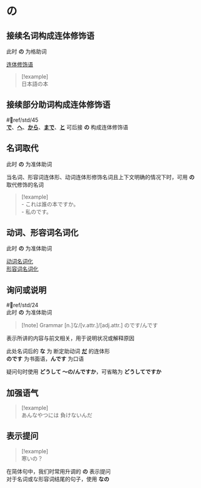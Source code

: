 # の  

## 接续名词构成连体修饰语  

此时 **の** 为格助词  

[连体修饰语](../../9.sentence_pattern/连体修饰语.md)  

> [!example]  
> 日本語の本  

## 接续部分助词构成连体修饰语

 #📖ref/std/45  
[**で**](で.md)、[**へ**](へ.md)、[**から**](1.basic%20particle/から.md)、[**まで**](まで.md)、[**と**](1.basic%20particle/と.md) 可后接 **の** 构成连体修饰语  

## 名词取代  

此时 **の** 为准体助词  

当名词、形容词连体形、动词连体形修饰名词且上下文明确的情况下时，可用 **の** 取代修饰的名词  
> [!example]  
> \- これは誰の本ですか。  
> \- 私のです。  

## 动词、形容词名词化  

此时 **の** 为准体助词  

[动词名词化](../../1.verb/动词名词化.md)  
[形容词名词化](../../2.adj/形容词名词化.md)  

## 询问或说明  

 #📖ref/std/24  
此时 **の** 为准体助词  

> [!note] Grammar
> [n.]な/[v.attr.]/[adj.attr.] のです/んです

表示所讲的内容与前文相关，用于说明状况或解释原因  

此处名词后的 **な** 为 断定助动词 [**だ**](../../5.auxi_verb/だ.md) 的连体形  
**のです** 为书面语，**んです** 为口语  

疑问句时使用 **どうして ～の/んですか**，可省略为 **どうしてですか**  

## 加强语气  

> [!example]  
> あんなやつには 負けないんだ  

## 表示提问  

> [!example]  
> 寒いの？  

在简体句中，我们时常用升调的 **の** 表示提问  
对于名词或な形容词结尾的句子，使用 **なの**  
